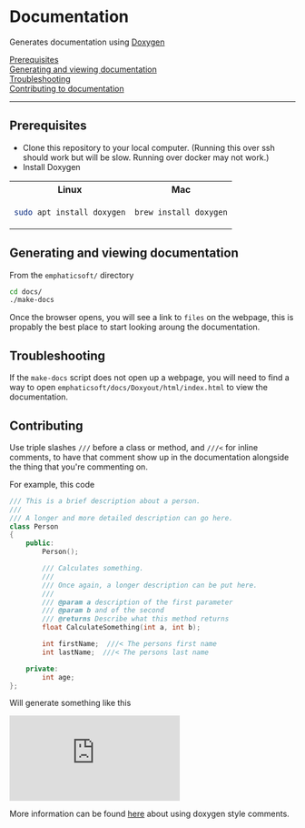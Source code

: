 # Documentation
Generates documentation using [Doxygen](https://doxygen.nl)

[Prerequisites](#prerequisites) <br>
[Generating and viewing documentation](#generating) <br>
[Troubleshooting](#troubleshooting) <br>
[Contributing to documentation](#contributing) <br>

---

<a name="prerequisites"></a>
## Prerequisites
* Clone this repository to your local computer. (Running this over ssh should work but will be slow. Running over docker may not work.)
* Install Doxygen
<table>
<tr>
<th> Linux </th>
<th> Mac </th>
</tr>
<tr>
<td>

```bash
sudo apt install doxygen
```

</td>
<td>

```bash
brew install doxygen
```

</td>
</tr>
</table>

<a name="generating"></a>
## Generating and viewing documentation
From the `emphaticsoft/` directory

```bash
cd docs/
./make-docs
```

Once the browser opens, you will see a link to `files` on the webpage, this is propably the best place to start looking aroung the documentation.

<a name="troubleshooting"></a>
## Troubleshooting
If the `make-docs` script does not open up a webpage, you will need to find a way to open `emphaticsoft/docs/Doxyout/html/index.html` to view the documentation.

## Contributing
Use triple slashes `///` before a class or method, and `///<` for inline comments, to have that comment show up in the documentation alongside the thing that you're commenting on.

For example, this code
```c++
/// This is a brief description about a person.
///
/// A longer and more detailed description can go here.
class Person
{
    public:
        Person();

        /// Calculates something.
        ///
        /// Once again, a longer description can be put here.
        ///
        /// @param a description of the first parameter
        /// @param b and of the second
        /// @returns Describe what this method returns
        float CalculateSomething(int a, int b);

        int firstName;  ///< The persons first name
        int lastName;  ///< The persons last name 

    private:
        int age;
};
```
Will generate something like this

![doxygen_example.pdf](https://github.com/EMPHATICSoft/emphaticsoft/files/9075318/doxygen_example.pdf)

More information can be found [here](https://doxygen.nl/manual/docblocks.html) about using doxygen style comments.

